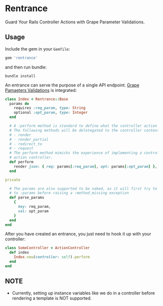 # Rentrance
Guard Your Rails Controller Actions with Grape Parameter Validations.

## Usage
Include the gem in your `Gemfile`:
```ruby
gem 'rentrance'
```
and then run bundle:
```
bundle install
```

An entrance can serve the purpose of a single API endpoint. [Grape Pamaeters Validations](https://github.com/ruby-grape/grape) is integrated:
```ruby
class Index < Rentrance::Base
  params do
    requires :req_param, type: String
    optional :opt_param, type: Integer
  end

  # A :perform method is standard to define what the controller action will actually be doing.
  # The following methods will be deletegated to the controller context:
  # - render
  # - render_partial
  # - redirect_to
  # - request
  # The perform method mimicks the experience of implementing a controller method in the
  # action controller.
  def perform
    render json: { req: params[:req_param], opt: params[:opt_param] }, status: 200
  end

private

  # The params are also supported to be naked, as it will first try to direct the message
  # to :params before raising a :method_missing exception
  def parse_params
    {
      key: req_param,
      val: opt_param
    }
  end
end
```

After you have created an entrance, you just need to hook it up with your controller:
```ruby
class SomeController < ActionController
  def index
    Index.new(controller: self).perform
  end
end
```

## NOTE
- Currently, setting up instance variables like we do in a controller before rendering a template
  is NOT supported.
